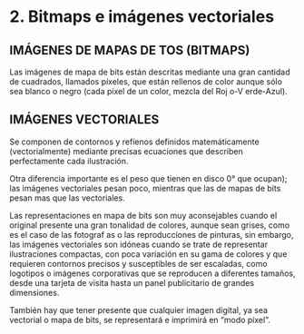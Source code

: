 # 2. Bitmaps e imágenes vectoriales

## IMÁGENES DE MAPAS DE TOS (BITMAPS)

Las imágenes de mapa de bits están descritas mediante una gran cantidad de cuadrados, llamados píxeles, que están rellenos de color aunque sólo sea blanco o negro (cada píxel de un color, mezcla del Roj o-V erde-Azul).

## IMÁGENES VECTORIALES

Se componen de contornos y refíenos definidos matemáticamente (vectorialmente) mediante precisas ecuaciones que describen perfectamente cada ilustración.

Otra diferencia importante es el peso que tienen en disco 0° que ocupan); las imágenes vectoriales pesan poco, mientras que las de mapas de bits pesan mas que las vectoriales.

Las representaciones en mapa de bits son muy aconsejables cuando el original presente una gran tonalidad de colores, aunque sean grises, como es el caso de las fotograf as o las reproducciones de pinturas, sin embargo, las imágenes vectoriales son idóneas cuando se trate de representar ilustraciones compactas, con poca variación en su gama de colores y que requieren contornos precisos y susceptibles de ser escaladas, como	logotipos o	imágenes	corporativas que se	reproducen a	diferentes	tamaños,	desde	una	tarjeta	de
visita hasta un panel publicitario de grandes dimensiones.

También	hay que	tener	presente	que cualquier	imagen	digital,	ya	sea	vectorial	o mapa de bits,	se
representará e imprimirá en “modo píxel”.